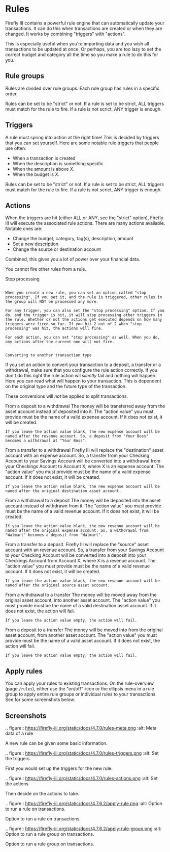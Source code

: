 # Rules

Firefly III contains a powerful rule engine that can automatically update your transactions. It can do this when transactions are created or when they are changed. It works by combining "triggers" with "actions".

This is especially useful when you're importing data and you wish all transactions to be updated at once. Or perhaps, you are too lazy to set the correct budget and category all the time so you make a rule to do this for you.

Rule groups
-----------

Rules are divided over rule groups. Each rule group has rules in a specific order.

Rules can be set to be "strict" or not. If a rule is set to be strict, ALL triggers must match for the rule to fire. If a rule is not scrict, ANY trigger is enough.

Triggers
--------

A rule must spring into action at the right time! This is decided by triggers that you can set yourself. Here are some notable rule triggers that people use often:

* When a transaction is created
* When the description is something specific
* When the amount is above *X*.
* When the budget is *X*.

Rules can be set to be "strict" or not. If a rule is set to be strict, ALL triggers must match for the rule to fire. If a rule is not scrict, ANY trigger is enough.

Actions
-------

When the triggers are hit (either ALL or ANY, see the "strict" option), Firefly III will execute the associated rule actions. There are many actions available. Notable ones are:

* Change the budget, category, tag(s), description, amount
* Set a new description
* Change the source or destination account

Combined, this gives you a lot of power over your financial data.

You cannot fire other rules from a rule.

Stop processing
~~~~~~~~~~~~~~~

When you create a new rule, you can set an option called "stop processing". If you set it, and the rule is triggered, other rules in the group will NOT be processed any more.

For any trigger, you can also set the "stop processing" option. If you do, and the trigger is hit, it will stop processing other triggers in the rule. Whether or not the actions get executed depends on how many triggers were fired so far. If you hit 2 out of 2 when "stop processing" was hit, the actions will fire.

For each action, you can set "stop processing" as well. When you do, any actions after the current one will not fire.


Converting to another transaction type
~~~~~~~~~~~~~~~~~~~~~~~~~~~~~~~~~~~~~~

If you set an action to convert your transaction to a deposit, a transfer or a withdrawal, make sure that you configure the rule action correctly. If you don't do this right the rule action wil *silently* fail and nothing will happen. Here you can read what will happen to your transaction. This is dependent on the original type and the future type of the transaction.

These conversions will *not* be applied to split transactions.


From a deposit to a withdrawal
    The money will be transferred away from the asset account instead of deposited into it. The "action value" you must provide must be the name of a valid expense account. If it does not exist, it will be created.

    If you leave the action value blank, the new expense account will be named after the revenue account. So, a deposit from "Your Boss" becomes a withdrawal at "Your Boss".

From a transfer to a withdrawal
	Firefly III will replace the "destination" asset account with an expense account. So, a transfer from your Checking Account to your Savings Account will be converted into a withdrawal from your Checkings Account to Account X, where X is an expense account. The "action value" you must provide must be the name of a valid expense account. If it does not exist, it will be created.

	If you leave the action value blank, the new expense account will be named after the original destination asset account.

From a withdrawal to a deposit
    The money will be deposited into the asset account instead of withdrawn from it. The "action value" you must provide must be the name of a valid revenue account. If it does not exist, it will be created.

    If you leave the action value blank, the new revenue account will be named after the original expense account. So, a withdrawal from "Walmart" becomes a deposit from "Walmart".

From a transfer to a deposit.
    Firefly III will replace the "source" asset account with an revenue account. So, a transfer from your Savings Account to your Checking Account will be converted into a deposit into your Checkings Account from Account X, where X is a revenue account. The "action value" you must provide must be the name of a valid revenue account. If it does not exist, it will be created.

    If you leave the action value blank, the new revenue account will be named after the original source asset account.

From a withdrawal to a transfer
    The money will be moved away from the original asset account, into another asset account. The "action value" you must provide must be the name of a valid destination asset account. If it does not exist, the action will fail.

    If you leave the action value empty, the action will fail.

From a deposit to a transfer
    The money will be moved into from the original asset account, from another asset account. The "action value" you must provide must be the name of a valid asset account. If it does not exist, the action will fail.

    If you leave the action value empty, the action will fail.

Apply rules
-----------

You can apply your rules to existing transactions. On the rule-overview (page ``/rules``), either use the "on/off"-icon or the ellipsis menu in a rule group to apply entire rule groups or individual rules to your transactions. See for some screenshots below.


Screenshots
-----------


.. figure:: https://firefly-iii.org/static/docs/4.7.0/rules-meta.png
   :alt: Meta data of a rule

   A new rule can be given some basic information.

.. figure:: https://firefly-iii.org/static/docs/4.7.0/rules-triggers.png
   :alt: Set the triggers

   First you would set up the triggers for the new rule.

.. figure:: https://firefly-iii.org/static/docs/4.7.0/rules-actions.png
   :alt: Set the actions

   Then decide on the actions to take.

.. figure:: https://firefly-iii.org/static/docs/4.7.6.2/apply-rule.png
   :alt: Option to run a rule on transactions.

   Option to run a rule on transactions.

.. figure:: https://firefly-iii.org/static/docs/4.7.6.2/apply-rule-group.png
   :alt: Option to run a rule group on transactions.

   Option to run a rule group on transactions.

